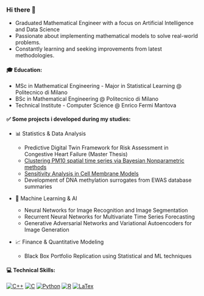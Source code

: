 ### Hi there 👋

- Graduated Mathematical Engineer with a focus on Artificial Intelligence and Data Science<!-- Statistical, Machine, and Deep Learning.-->
- Passionate about implementing mathematical models to solve real-world problems. <!-- , with focus on finance and health sciences. -->
- Constantly learning and seeking improvements from latest methodologies. <!-- keeping track of the latest developments in these areas.. -->

<!-- I'm a Graduated Mathematical Engineer specialized in Artificial Intelligence and Data Science.\
I enjoy implementing mathematical models to solve real-world problems and constantly learning.\ 
to refine them using latest methodologies. -->

#### 🎓 Education:
- MSc in Mathematical Engineering - Major in Statistical Learning @ Politecnico di Milano
- BSc in Mathematical Engineering @ Politecnico di Milano
- Technical Institute - Computer Science @ Enrico Fermi Mantova

#### ✅ Some projects i developed during my studies:
- 📊 Statistics & Data Analysis

  - Predictive Digital Twin Framework for Risk Assessment in Congestive Heart Failure (Master Thesis)
  - [Clustering PM10 spatial time series via Bayesian Nonparametric methods](https://github.com/DavideCarne/PM10_BAYESIAN) <!-- [GitHub Repo] -->
  - [Sensitivity Analysis in Cell Membrane Models](https://github.com/DavideCarne/compstat_uq)  <!-- Computational Neuroscience -->
  - Development of DNA methylation surrogates from EWAS database summaries
 
- 🤖 Machine Learning & AI
  - Neural Networks for Image Recognition and Image Segmentation
  - Recurrent Neural Networks for Multivariate Time Series Forecasting
  - Generative Adversarial Networks and Variational Autoencoders for Image Generation 
 
- 📈 Finance & Quantitative Modeling
  - Black Box Portfolio Replication using Statistical and ML techniques

#### 💻 Technical Skills:
[![C++](https://img.shields.io/badge/C%2B%2B-00599C?style=for-the-badge&logo=c%2B%2B&logoColor=white)]() 
[![C](	https://img.shields.io/badge/C-00599C?style=for-the-badge&logo=c&logoColor=white)]() 
[![Python](https://img.shields.io/badge/Python-FFD43B?style=for-the-badge&logo=python&logoColor=blue)]()
[![R](https://img.shields.io/badge/R-276DC3?style=for-the-badge&logo=r&logoColor=white)]() 
[![LaTex](https://img.shields.io/badge/LaTeX-47A141?style=for-the-badge&logo=LaTeX&logoColor=white)]()



<!--
**DavideCarne/DavideCarne** is a ✨ _special_ ✨ repository because its `README.md` (this file) appears on your GitHub profile.

#### 🔗 Contacts:
[![Email](https://img.shields.io/badge/Gmail-D14836?style=for-the-badge&logo=gmail&logoColor=white)](mailto:davide1.carnevali@mail.polimi.it) 
[![LinkedIn](https://img.shields.io/badge/LinkedIn-0077B5?style=for-the-badge&logo=linkedin&logoColor=white)](https://www.linkedin.com/in/davide-carnevali/)

Here are some ideas to get you started:

- 🔭 I’m currently working on ...
- 🌱 I’m currently learning ...
- 👯 I’m looking to collaborate on ...
- 🤔 I’m looking for help with ...
- 💬 Ask me about ...
- 📫 How to reach me: ...
- 😄 Pronouns: ...
- ⚡ Fun fact: ...
- 📊 Interested in exploring the intersection of statistics, mathematics, and computer science.
- Experienced in implementing machine learning algorithms and data analysis techniques.
-->
